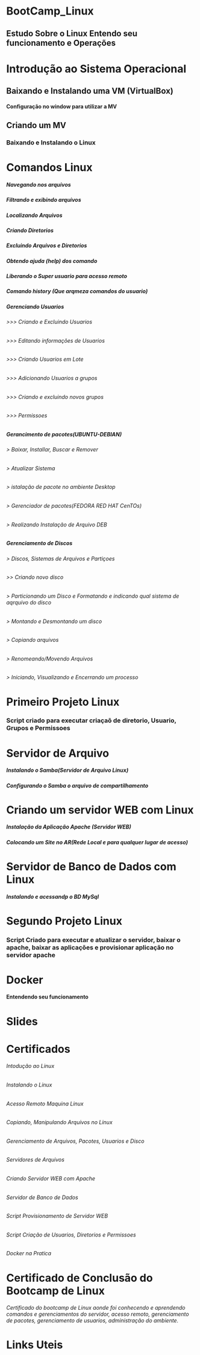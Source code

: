 # BootCamp_Linux
  ## Estudo Sobre o Linux Entendo seu funcionamento e Operações

# Introdução ao Sistema Operacional 
  ## Baixando e Instalando uma VM (VirtualBox)
  #### Configuração no window para utilizar a MV

## Criando um MV 
  ### Baixando e Instalando o Linux 

# Comandos Linux 
 ##### Navegando nos arquivos
 ##### Filtrando e exibindo arquivos
 ##### Localizando Arquivos
 ##### Criando Diretorios
 ##### Excluindo Arquivos e Diretorios
 ##### Obtendo ajuda (help) dos comando 
 ##### Liberando o Super usuario para acesso remoto
 ##### Comando history (Que arqmeza comandos do usuario)
 ##### Gerenciando Usuarios
  ###### >>> Criando e Excluindo Usuarios
  ###### >>> Editando informações de Usuarios
  ###### >>> Criando Usuarios em Lote
  ###### >>> Adicionando Usuarios a grupos
  ###### >>> Criando e excluindo novos grupos
  ###### >>> Permissoes
 ##### Gerancimento de pacotes(UBUNTU-DEBIAN)
  ###### > Baixar, Installar, Buscar e Remover
  ###### > Atualizar Sistema
  ###### > istalação de pacote no ambiente Desktop 
  ###### > Gerenciador de pacotes(FEDORA RED HAT CenTOs)
  ###### > Realizando Instalação de Arquivo DEB
 ##### Gerenciamento de Discos
  ###### > Discos, Sistemas de Arquivos e Partiçoes
   ###### >> Criando novo disco
  ###### > Particionando um Disco e Formatando e indicando qual sistema de aqrquivo do disco
  ###### > Montando e Desmontando um disco
  ###### > Copiando arquivos
  ###### > Renomeando/Movendo Arquivos
  ###### > Iniciando, Visualizando e Encerrando um processo 

# Primeiro Projeto Linux
 ### Script criado para executar criaçaõ de diretorio, Usuario, Grupos e Permissoes

# Servidor de Arquivo 
  ##### Instalando o Samba(Servidor de Arquivo Linux)
  ##### Configurando o Samba o arquivo de compartilhamento 

# Criando um servidor WEB com Linux
  ##### Instalação da Aplicação Apache (Servidor WEB)
  ##### Colocando um Site no AR(Rede Local e para qualquer lugar de acesso)

# Servidor de Banco de Dados com Linux
  ##### Instalando e acessandp o BD MySql

# Segundo Projeto Linux
  ### Script Criado para executar e atualizar o servidor, baixar o apache, baixar as aplicações e provisionar aplicação no servidor apache

# Docker   
  #### Entendendo seu funcionamento
 
# Slides

# Certificados
 ###### Intodução ao Linux
 ###### Instalando o Linux
 ###### Acesso Remoto Maquina Linux
 ###### Copiando, Manipulando Arquivos no Linux
 ###### Gerenciamento de Arquivos, Pacotes, Usuarios e Disco
 ###### Servidores de Arquivos
 ###### Criando Servidor WEB com Apache
 ###### Servidor de Banco de Dados
 ###### Script Provisionamento de Servidor WEB
 ###### Script Criação de Usuarios, Diretorios e Permissoes
 ###### Docker na Pratica

# Certificado de Conclusão do Bootcamp de Linux
  ###### Certificado do bootcamp de Linux aonde foi conhecendo e aprendendo comandos e gerenciamentos do servidor, acesso remoto, gerenciamento de pacotes, gerenciamento de usuarios, administração do ambiente.

# Links Uteis


